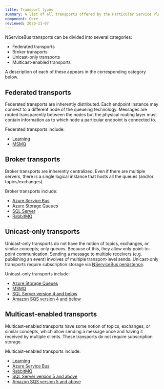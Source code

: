 ```yaml
---
title: Transport types
summary: A list of all transports offered by the Particular Service Platform
component: Core
reviewed: 2020-11-07
---
```


NServiceBus transports can be divided into several categories:

- Federated transports
- Broker transports
- Unicast-only transports
- Multicast-enabled transports

A description of each of these appears in the corresponding category below.

## Federated transports

Federated transports are inherently distributed. Each endpoint instance may connect to a different node of the queueing technology. Messages are routed transparently between the nodes but the physical routing layer must contain information as to which node a particular endpoint is connected to.

Federated transports include:

- [Learning](/transports/learning/)
- [MSMQ](/transports/msmq)

## Broker transports

Broker transports are inherently centralized. Even if there are multiple servers, there is a single logical instance that hosts all the queues (and/or topics/exchanges).

Broker transports include:

- [Azure Service Bus](/transports/azure-service-bus/)
- [Azure Storage Queues](/transports/azure-storage-queues/)
- [SQL Server](/transports/sql/)
- [RabbitMQ](/transports/rabbitmq/)

## Unicast-only transports

Unicast-only transports do not have the notion of topics, exchanges, or similar concepts; only queues. Because of this, they allow only point-to-point communication. Sending a message to multiple receivers (e.g. publishing an event) involves of multiple transport-level sends. Unicast-only transports require subscription storage via [NServiceBus persistence](/persistence).

Unicast-only transports include:

- [Azure Storage Queues](/transports/azure-storage-queues/)
- [MSMQ](/transports/msmq/)
- [SQL Server version 4 and below](/transports/sql/)
- [Amazon SQS version 4 and below](/transports/sqs/)

## Multicast-enabled transports

Multicast-enabled transports have some notion of topics, exchanges, or similar concepts, which allow sending a message once and having it received by multiple clients. These transports do not require subscription storage.

Multicast-enabled transports include:

- [Learning](/transports/learning/)
- [Azure Service Bus](/transports/azure-service-bus/)
- [RabbitMQ](/transports/rabbitmq/)
- [SQL Server version 5 and above](/transports/sql/)
- [Amazon SQS version 5 and above](/transports/sqs/)